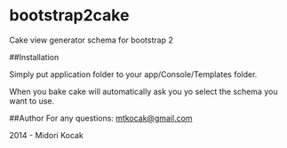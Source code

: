 bootstrap2cake
==============

Cake view generator schema for bootstrap 2

##Installation

Simply put application folder to your app/Console/Templates folder.

When you bake cake will automatically ask you yo select the schema you want to use.

##Author
For any questions: mtkocak@gmail.com

2014 - Midori Kocak


